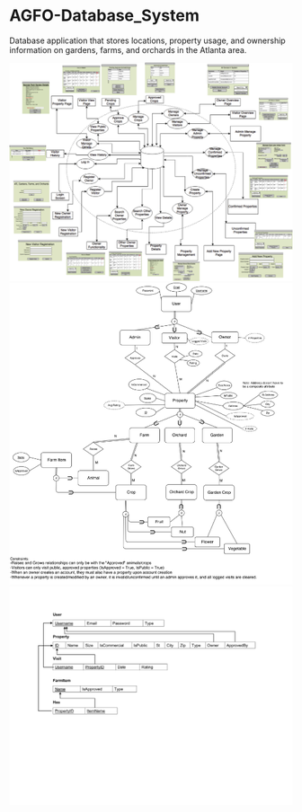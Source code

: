 # AGFO-Database_System
Database application that stores locations, property usage, and ownership information on gardens, farms, and orchards in the Atlanta area.

<img alt="IFD" src="imgs/IFD.png">
<img alt="EERdiagram" src="imgs/EER diagram.png">
<img alt="RelationalSchema" src="imgs/RelationalSchema.png">

